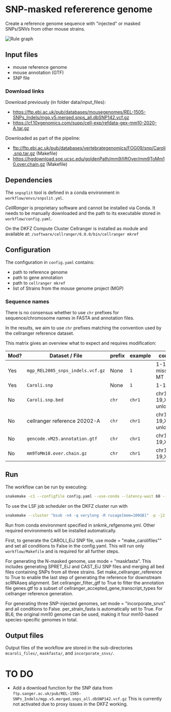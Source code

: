 # SNP-masked refererence genome

Create a reference genome sequence with "injected" or masked SNPs/SNVs from other mouse strains.

![Rule graph](rulegraph.png)


## Input files

- mouse reference genome 
- mouse annotation (GTF)
- SNP file

### Download links

Download previously (in folder data/input_files):

- https://ftp.ebi.ac.uk/pub/databases/mousegenomes/REL-1505-SNPs_Indels/mgp.v5.merged.snps_all.dbSNP142.vcf.gz
- https://cf.10xgenomics.com/supp/cell-exp/refdata-gex-mm10-2020-A.tar.gz 

Downloaded as part of the pipeline:

- ftp://ftp.ebi.ac.uk/pub/databases/vertebrategenomics/FOG09/snp/Caroli.snp.tar.gz (Makefile)
- https://hgdownload.soe.ucsc.edu/goldenPath/mm9/liftOver/mm9ToMm10.over.chain.gz (Makefile)

## Dependencies

The `snpsplit` tool is defined in a conda environment in `workflow/envs/snpslit.yml`.

*CellRanger* is proprietary software and cannot be installed via Conda. It needs to be manually downloaded and the path
to its executable stored in `workflow/config.yaml`.

On the DKFZ Compute Cluster Cellranger is installed as module and available at:
`/software/cellranger/6.0.0/bin/cellranger mkref`

## Configuration

The configuration in `config.yaml` contains:

- path to reference genome
- path to gene annotation
- path to `cellranger mkref`
- list of Strains from the mouse genome project (MGP)

### Sequence names

There is no consensus whether to use `chr` prefixes for sequence/chromosome names in 
FASTA and annotation files. 

In the results, we aim to use `chr` prefixes matching the convention used by the cellranger 
reference dataset. 

This matrix gives an overview what to expect and requires modification:

| Mod? | Dataset / File                    | prefix | example | contents                  |
|----- |-----------------------------------|--------|---------|--------------------------|
| Yes  | `mgp_REL2005_snps_indels.vcf.gz`  | None   | `1`     | 1-19,X missing: Y, MT |
| Yes  | `Caroli.snp`                      | None   | `1`     | 1-19
| No   | `Caroli.snp.bed`                  | `chr`  | `chr1`  | chr1-19,X,Y,M  + unlocalized | 
| No   | cellranger reference 20202-A      | `chr`  | `chr1`  | chr1-19,X,Y,M  + unlocalized | 
| No   | `gencode.vM25.annotation.gtf `    | `chr`  | `chr1`  | chr1-19,X,Y,M  |
| No   | `mm9ToMm10.over.chain.gz`         | `chr`  | `chr1`  | chr1-19,X,Y,M  |



## Run

The workflow can be run by executing:

```bash
snakemake -c1 --configfile config.yaml --use-conda --latency-wait 60 --use-envmodules
```

To use the LSF job scheduler on the DKFZ cluster run with

```bash
snakemake --cluster "bsub -n4 -q verylong -R rusage[mem=100GB]" -p -j2 -c4 --configfile config.yaml --use-conda --use-envmodules
```

Run from conda environment specified in snkmk_refgenome.yml.
Other required environments will be installed automatically.

First, to generate the CAROLI_EiJ SNP file, use mode = "make_carolifiles"" and set all conditions to False in the config.yaml. 
This will run only `workflow/Makefile` and is required for all further steps.

For generating the N-masked genome, use mode = "maskfasta". 
This includes generating SPRET_EiJ and CAST_EiJ SNP files and merging all bed files containing SNPs from all three strains. 
Set make_cellranger_reference to True to enable the last step of generating the reference for downstream scRNAseq alignment.
Set cellranger_filter_gtf to True to filter the annotation file genes.gtf to a subset of cellranger_accepted_gene_transcript_types for cellranger reference generation.

For generating three SNP-injected genomes, set mode = "incorporate_snvs" and all conditions to False.
per_strain_fasta is automatically set to True.
For BL6, the original mm10 genome can be used, making it four mm10-based species-specific genomes in total.

## Output files

Output files of the workflow are stored in the sub-directories `mcaroli_files/`, `maskfasta/`, and `incorporate_snvs/`.

# TO DO

- Add a download function for the SNP data
  from `ftp.sanger.ac.uk/pub/REL-1505-SNPs_Indels/mgp.v5.merged.snps_all.dbSNP142.vcf.gz`
  This is currently not activated due to proxy issues in the DKFZ working.
